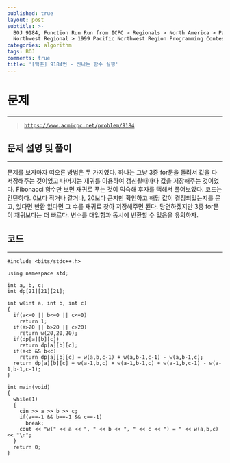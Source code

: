 ```yaml
---
published: true
layout: post
subtitle: >-
  BOJ 9184, Function Run Run from ICPC > Regionals > North America > Pacific
  Northwest Regional > 1999 Pacific Northwest Region Programming Contest C번
categories: algorithm
tags: BOJ
comments: true
title: '[백준] 9184번 - 신나는 함수 실행'
---
```

# **문제**
---
> [`https://www.acmicpc.net/problem/9184`](https://www.acmicpc.net/problem/9184)

## **문제 설명 및 풀이**
---
문제를 보자마자 떠오른 방법은 두 가지였다. 하나는 그냥 3중 for문을 돌려서 값을 다 저장해주는 것이었고 나머지는 재귀를 이용하여 갱신될때마다 값을 저장해주는 것이었다. Fibonacci 함수만 보면 재귀로 푸는 것이 익숙해 후자를 택해서 풀어보았다. 코드는 간단하다. 0보다 작거나 같거나, 20보다 큰지만 확인하고 해당 값이 결정되었는지를 묻고, 있다면 반환 없다면 그 수를 재귀로 찾아 저장해주면 된다. 당연하겠지만 3중 for문이 재귀보다는 더 빠르다. 변수를 대입함과 동시에 반환할 수 있음을 유의하자. 
## **코드**
---
``` C++:신나는 함수 실행.cpp
#include <bits/stdc++.h>

using namespace std;

int a, b, c;
int dp[21][21][21];

int w(int a, int b, int c)
{
  if(a<=0 || b<=0 || c<=0)
    return 1;
  if(a>20 || b>20 || c>20)
    return w(20,20,20);
  if(dp[a][b][c])
    return dp[a][b][c];
  if(a<b && b<c)
    return dp[a][b][c] = w(a,b,c-1) + w(a,b-1,c-1) - w(a,b-1,c);
  return dp[a][b][c] = w(a-1,b,c) + w(a-1,b-1,c) + w(a-1,b,c-1) - w(a-1,b-1,c-1);
}

int main(void)
{
  while(1)
  {
    cin >> a >> b >> c;
    if(a==-1 && b==-1 && c==-1)
      break;
    cout << "w(" << a << ", " << b << ", " << c << ") = " << w(a,b,c) << "\n";
  }
  return 0;
}
```
